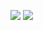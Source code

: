 ![](https://github-readme-stats.vercel.app/api?username=devMEE6&count_private=true&show_icons=true&theme=cobalt)
![]("https://wakatime.com/share/@MEE6/f700bcce-b0a5-4436-bc2a-3988a47a6fa6.svg")
